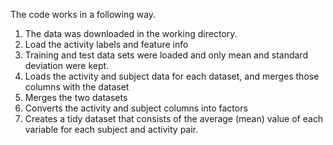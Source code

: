 The code works in a following way.

1. The data was downloaded in the working directory.
2. Load the activity labels and feature info
3. Training and test data sets were loaded and only mean and standard deviation were kept.
4. Loads the activity and subject data for each dataset, and merges those columns with the dataset
5. Merges the two datasets
6. Converts the activity and subject columns into factors
7. Creates a tidy dataset that consists of the average (mean) value of each variable for each subject and activity pair.
